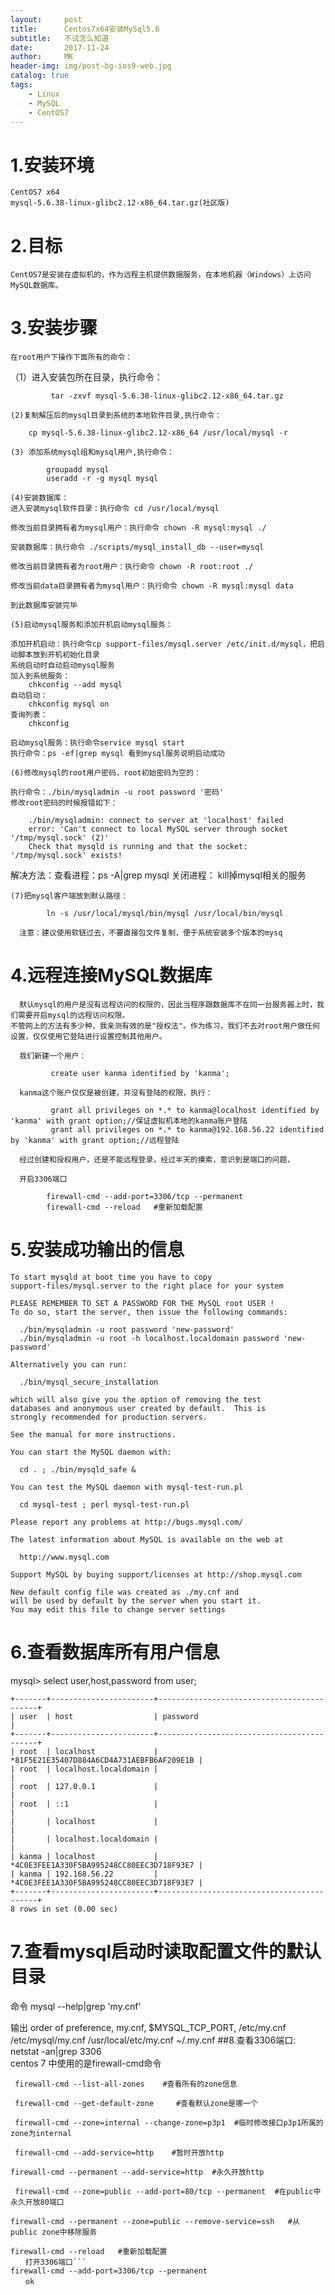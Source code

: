 ```yaml
---
layout:     post
title:      Centos7x64安装MySql5.6
subtitle:   不试怎么知道
date:       2017-11-24
author:     MK
header-img: img/post-bg-ios9-web.jpg
catalog: true
tags:
    - Linux
    - MySQL
    - CentOS7
---
```


# 1.安装环境
    CentOS7 x64
    mysql-5.6.38-linux-glibc2.12-x86_64.tar.gz(社区版)
# 2.目标
    CentOS7是安装在虚拟机的，作为远程主机提供数据服务，在本地机器（Windows）上访问MySQL数据库。
# 3.安装步骤
   	在root用户下操作下面所有的命令：
   （1）进入安装包所在目录，执行命令：
```
   		 tar -zxvf mysql-5.6.38-linux-glibc2.12-x86_64.tar.gz
```
	(2)复制解压后的mysql目录到系统的本地软件目录,执行命令：
```
	cp mysql-5.6.38-linux-glibc2.12-x86_64 /usr/local/mysql -r
```
	(3)	添加系统mysql组和mysql用户,执行命令：
```
		groupadd mysql
		useradd -r -g mysql mysql
```
	(4)安装数据库：
	进入安装mysql软件目录：执行命令 cd /usr/local/mysql

	修改当前目录拥有者为mysql用户：执行命令 chown -R mysql:mysql ./

	安装数据库：执行命令 ./scripts/mysql_install_db --user=mysql

	修改当前目录拥有者为root用户：执行命令 chown -R root:root ./

	修改当前data目录拥有者为mysql用户：执行命令 chown -R mysql:mysql data

	到此数据库安装完毕

	(5)启动mysql服务和添加开机启动mysql服务：

	添加开机启动：执行命令cp support-files/mysql.server /etc/init.d/mysql，把启动脚本放到开机初始化目录
	系统启动时自动启动mysql服务
	加入到系统服务：
		chkconfig --add mysql
	自动启动：
		chkconfig mysql on
	查询列表：
		chkconfig

	启动mysql服务：执行命令service mysql start
	执行命令：ps -ef|grep mysql 看到mysql服务说明启动成功

	(6)修改mysql的root用户密码，root初始密码为空的：

	执行命令：./bin/mysqladmin -u root password '密码'
	修改root密码的时候报错如下：
```
	./bin/mysqladmin: connect to server at 'localhost' failed
	error: 'Can't connect to local MySQL server through socket '/tmp/mysql.sock' (2)'
	Check that mysqld is running and that the socket: '/tmp/mysql.sock' exists!
```
解决方法：查看进程：ps -A|grep mysql 
		  关闭进程： kill掉mysql相关的服务

	(7)把mysql客户端放到默认路径：
```
		ln -s /usr/local/mysql/bin/mysql /usr/local/bin/mysql
```
      注意：建议使用软链过去，不要直接包文件复制，便于系统安装多个版本的mysq

# 4.远程连接MySQL数据库
	  默认mysql的用户是没有远程访问的权限的，因此当程序跟数据库不在同一台服务器上时，我们需要开启mysql的远程访问权限。
	不管网上的方法有多少种，我亲测有效的是"授权法"。作为练习，我们不去对root用户做任何设置，仅仅使用它登陆进行设置控制其他用户。

	  我们新建一个用户：
```
		 create user kanma identified by 'kanma';
```
      kanma这个账户仅仅是被创建，并没有登陆的权限，执行：
```
		 grant all privileges on *.* to kanma@localhost identified by 'kanma' with grant option;//保证虚拟机本地的kanma账户登陆
		 grant all privileges on *.* to kanma@192.168.56.22 identified by 'kanma' with grant option;//远程登陆
```
	  经过创建和授权用户，还是不能远程登录，经过半天的摸索，意识到是端口的问题，
	  
	  开启3306端口
```
	    firewall-cmd --add-port=3306/tcp --permanent
	    firewall-cmd --reload   #重新加载配置

```

# 5.安装成功输出的信息
```
To start mysqld at boot time you have to copy
support-files/mysql.server to the right place for your system

PLEASE REMEMBER TO SET A PASSWORD FOR THE MySQL root USER !
To do so, start the server, then issue the following commands:

  ./bin/mysqladmin -u root password 'new-password'
  ./bin/mysqladmin -u root -h localhost.localdomain password 'new-password'

Alternatively you can run:

  ./bin/mysql_secure_installation

which will also give you the option of removing the test
databases and anonymous user created by default.  This is
strongly recommended for production servers.

See the manual for more instructions.

You can start the MySQL daemon with:

  cd . ; ./bin/mysqld_safe &

You can test the MySQL daemon with mysql-test-run.pl

  cd mysql-test ; perl mysql-test-run.pl

Please report any problems at http://bugs.mysql.com/

The latest information about MySQL is available on the web at

  http://www.mysql.com

Support MySQL by buying support/licenses at http://shop.mysql.com

New default config file was created as ./my.cnf and
will be used by default by the server when you start it.
You may edit this file to change server settings
```
# 6.查看数据库所有用户信息
mysql> select user,host,password from user;
```
+-------+-----------------------+-------------------------------------------+
| user  | host                  | password                                  |
+-------+-----------------------+-------------------------------------------+
| root  | localhost             | *81F5E21E35407D884A6CD4A731AEBFB6AF209E1B |
| root  | localhost.localdomain |                                           |
| root  | 127.0.0.1             |                                           |
| root  | ::1                   |                                           |
|       | localhost             |                                           |
|       | localhost.localdomain |                                           |
| kanma | localhost             | *4C0E3FEE1A330F5BA995248CC80EEC3D718F93E7 |
| kanma | 192.168.56.22         | *4C0E3FEE1A330F5BA995248CC80EEC3D718F93E7 |
+-------+-----------------------+-------------------------------------------+
8 rows in set (0.00 sec)
```

# 7.查看mysql启动时读取配置文件的默认目录

命令
mysql --help|grep 'my.cnf'

输出
    order of preference, my.cnf, $MYSQL_TCP_PORT,
/etc/my.cnf /etc/mysql/my.cnf /usr/local/etc/my.cnf ~/.my.cnf
##8.查看3306端口:
    netstat -an|grep 3306  
    centos 7 中使用的是firewall-cmd命令
```
 firewall-cmd --list-all-zones    #查看所有的zone信息
 
 firewall-cmd --get-default-zone     #查看默认zone是哪一个
 
 firewall-cmd --zone=internal --change-zone=p3p1  #临时修改接口p3p1所属的zone为internal
 
 firewall-cmd --add-service=http    #暂时开放http
 
firewall-cmd --permanent --add-service=http  #永久开放http
 
 firewall-cmd --zone=public --add-port=80/tcp --permanent  #在public中永久开放80端口
 
firewall-cmd --permanent --zone=public --remove-service=ssh   #从public zone中移除服务
 
firewall-cmd --reload   #重新加载配置
　　打开3306端口```
firewall-cmd --add-port=3306/tcp --permanent
　　ok